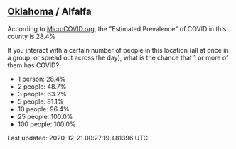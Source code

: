 
## [Oklahoma](/united-states/oklahoma) / Alfalfa

According to [MicroCOVID.org](http://microcovid.org),
the "Estimated Prevalence" of COVID in this county is 28.4%

If you interact with a certain number of people in this location
(all at once in a group, or spread out across the day), what is the chance that
1 or more of them has COVID?

- 1 person: 28.4%
- 2 people: 48.7%
- 3 people: 63.2%
- 5 people: 81.1%
- 10 people: 96.4%
- 25 people: 100.0%
- 100 people: 100.0%

Last updated: 2020-12-21 00:27:19.481396 UTC
